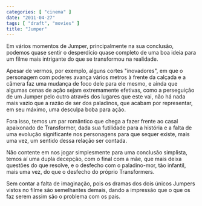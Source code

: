 ```yaml
---
categories: [ "cinema" ]
date: "2011-04-27"
tags: [ "draft", "movies" ]
title: "Jumper"
---
```

Em vários momentos de Jumper, principalmente na sua conclusão, podemos
quase sentir o desperdício quase completo de uma boa ideia para um
filme mais intrigante do que se transformou na realidade.

Apesar de vermos, por exemplo, alguns cortes "inovadores", em que o
personagem com poderes avança vários metros à frente da calçada e a
câmera faz uma mudança de foco dele para ele mesmo, e ainda que algumas
cenas de ação sejam extremamente efetivas, como a perseguição de um
Jumper pelo outro através dos lugares que este vai, não há nada mais
vazio que a razão de ser dos paladinos, que acabam por representar,
em seu máximo, uma desculpa boba para ação.

Fora isso, temos um par romântico que chega a fazer frente ao casal
apaixonado de Transformer, dada sua futilidade para a história e a falta
de uma evolução significante nos personagens para que sequer existe,
mais uma vez, um sentido dessa relação ser contada.

Não contente em nos jogar simplesmente para uma conclusão simplista,
temos aí uma dupla decepção, com o final com a mãe, que mais deixa
questões do que resolve, e o desfecho com o paladino-mor, tão infantil,
mais uma vez, do que o desfecho do próprio Transformers.

Sem contar a falta de imaginação, pois os dramas dos dois únicos
Jumpers vistos no filme são semelhantes demais, dando a impressão que
o que os faz serem assim são o problema com os pais.
